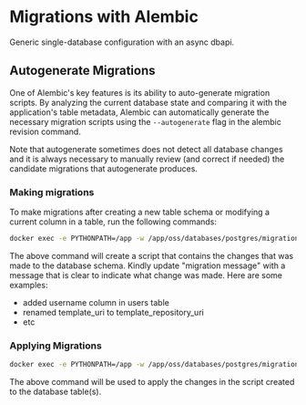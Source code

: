 # Migrations with Alembic

Generic single-database configuration with an async dbapi.

## Autogenerate Migrations

One of Alembic's key features is its ability to auto-generate migration scripts. By analyzing the current database state and comparing it with the application's table metadata, Alembic can automatically generate the necessary migration scripts using the `--autogenerate` flag in the alembic revision command.

Note that autogenerate sometimes does not detect all database changes and it is always necessary to manually review (and correct if needed) the candidate migrations that autogenerate produces.

### Making migrations

To make migrations after creating a new table schema or modifying a current column in a table, run the following commands:


```bash
docker exec -e PYTHONPATH=/app -w /app/oss/databases/postgres/migrations agenta-oss-dev-api-1 alembic -c alembic.oss.ini revision --autogenerate -m "migration message"
```

The above command will create a script that contains the changes that was made to the database schema. Kindly update "migration message" with a message that is clear to indicate what change was made. Here are some examples:

- added username column in users table
- renamed template_uri to template_repository_uri
- etc

### Applying Migrations

```bash
docker exec -e PYTHONPATH=/app -w /app/oss/databases/postgres/migrations agenta-oss-dev-api-1 alembic -c alembic.oss.ini upgrade head
```

The above command will be used to apply the changes in the script created to the database table(s).
